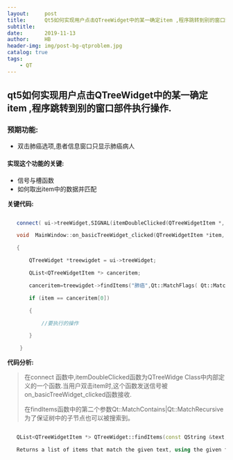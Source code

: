```yaml
---
layout:     post
title:      Qt5如何实现用户点击QTreeWidget中的某一确定item ,程序跳转到别的窗口部件执行操作.
subtitle:   
date:       2019-11-13
author:     HB
header-img: img/post-bg-qtproblem.jpg
catalog: true
tags:
    - QT
---
```


##  qt5如何实现用户点击QTreeWidget中的某一确定item ,程序跳转到别的窗口部件执行操作.

### 预期功能:

   - 双击肺癌选项,患者信息窗口只显示肺癌病人




#### 实现这个功能的关键:

   - 信号与槽函数
   - 如何取出item中的数据并匹配



**关键代码:**
```cpp

   connect( ui->treeWidget,SIGNAL(itemDoubleClicked(QTreeWidgetItem *, int )),this,SLOT( on_basicTreeWidget_clicked( QTreeWidgetItem *, int )));

   void  MainWindow::on_basicTreeWidget_clicked(QTreeWidgetItem *item, int column)

   {

       QTreeWidget *treewigdet = ui->treeWidget;

       QList<QTreeWidgetItem *> canceritem;

       canceritem=treewigdet->findItems("肺癌",Qt::MatchFlags( Qt::MatchContains|Qt::MatchRecursive),0);

       if (item == canceritem[0])

       {

           //要执行的操作

       }

    }
````

**代码分析:**

   >在connect 函数中,itemDoubleClicked函数为QTreeWidge Class中内部定义的一个函数.当用户双击item时,这个函数发送信号被on_basicTreeWidget_clicked函数接收.
   >
   >在findItems函数中的第二个参数Qt::MatchContains|Qt::MatchRecursive为了保证树中的子节点也可以被搜索到。


```cpp

   QList<QTreeWidgetItem *> QTreeWidget::findItems(const QString &text, Qt::MatchFlags flags, int column = 0) const

   Returns a list of items that match the given text, using the given flags, in the given column.

```
